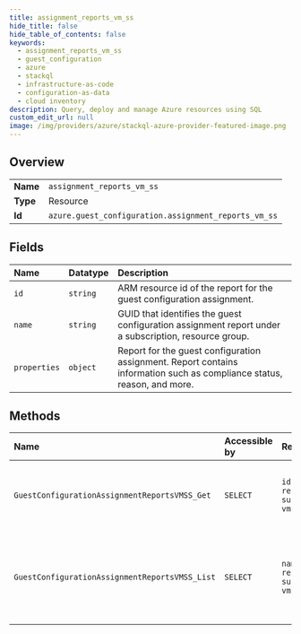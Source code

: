 ```yaml
---
title: assignment_reports_vm_ss
hide_title: false
hide_table_of_contents: false
keywords:
  - assignment_reports_vm_ss
  - guest_configuration
  - azure    
  - stackql
  - infrastructure-as-code
  - configuration-as-data
  - cloud inventory
description: Query, deploy and manage Azure resources using SQL
custom_edit_url: null
image: /img/providers/azure/stackql-azure-provider-featured-image.png
---
```

  
    

## Overview
<table><tbody>
<tr><td><b>Name</b></td><td><code>assignment_reports_vm_ss</code></td></tr>
<tr><td><b>Type</b></td><td>Resource</td></tr>
<tr><td><b>Id</b></td><td><code>azure.guest_configuration.assignment_reports_vm_ss</code></td></tr>
</tbody></table>

## Fields
| Name | Datatype | Description |
|:-----|:---------|:------------|
| `id` | `string` | ARM resource id of the report for the guest configuration assignment. |
| `name` | `string` | GUID that identifies the guest configuration assignment report under a subscription, resource group. |
| `properties` | `object` | Report for the guest configuration assignment. Report contains information such as compliance status, reason, and more. |
## Methods
| Name | Accessible by | Required Params | Description |
|:-----|:--------------|:----------------|:------------|
| `GuestConfigurationAssignmentReportsVMSS_Get` | `SELECT` | `id, name, resourceGroupName, subscriptionId, vmssName` | Get a report for the VMSS guest configuration assignment, by reportId. |
| `GuestConfigurationAssignmentReportsVMSS_List` | `SELECT` | `name, resourceGroupName, subscriptionId, vmssName` | List all reports for the VMSS guest configuration assignment, latest report first. |
